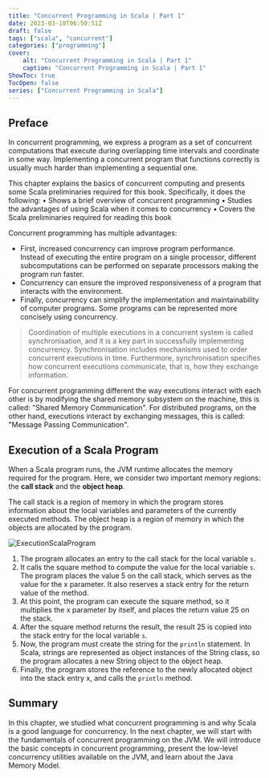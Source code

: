 ```yaml
---
title: "Concurrent Programming in Scala | Part 1"
date: 2023-03-10T06:50:51Z
draft: false
tags: ["scala", "concurrent"]
categories: ["programming"]
cover:
    alt: "Concurrent Programming in Scala | Part 1"
    caption: "Concurrent Programming in Scala | Part 1"
ShowToc: true
TocOpen: false
series: ["Concurrent Programming in Scala"]
---
```


## Preface

In concurrent programming, we express a program as a set of concurrent computations that execute during overlapping time intervals and coordinate in some way. Implementing a concurrent program that functions correctly is usually much harder than implementing a sequential one.

This chapter explains the basics of concurrent computing and presents some Scala preliminaries required for this book. Specifically, it does the following:
• Shows a brief overview of concurrent programming
• Studies the advantages of using Scala when it comes to concurrency
• Covers the Scala preliminaries required for reading this book

Concurrent programming has multiple advantages:

- First, increased concurrency can improve program performance. Instead of executing the entire program on a single processor, different subcomputations can be performed on separate processors making the program run faster.
- Concurrency can ensure the improved responsiveness of a program that interacts with the environment.
- Finally, concurrency can simplify the implementation and maintainability of computer programs. Some programs can be represented more concisely using concurrency.

> Coordination of multiple executions in a concurrent system is called synchronisation, and it is a key part in successfully implementing concurrency. Synchronisation includes mechanisms used to order concurrent executions in time. Furthermore, synchronisation specifies how concurrent executions communicate, that is, how they exchange information.

For concurrent programming different the way executions interact with each other is by modifying the shared memory subsystem on the machine, this is called: "Shared Memory Communication". For distributed programs, on the other hand, executions interact by exchanging messages, this is called: "Message Passing Communication".

## Execution of a Scala Program

When a Scala program runs, the JVM runtime allocates the memory required for the program. Here, we consider two important memory regions: the **call stack** and the **object heap**.

The call stack is a region of memory in which the program stores information about the local variables and parameters of the currently executed methods. The object heap is a region of memory in which the objects are allocated by the program.

![ExecutionScalaProgram](/images/ExecutionScalaProgram.png)

1. The program allocates an entry to the call stack for the local variable `s`.
2. It calls the square method to compute the value for the local variable `s`. The program places the value 5 on the call stack, which serves as the value for the x parameter. It also reserves a stack entry for the return value of the method.
3. At this point, the program can execute the square method, so it multiplies the x parameter by itself, and places the return value 25 on the stack.
4. After the square method returns the result, the result 25 is copied into the stack entry for the local variable `s`.
5. Now, the program must create the string for the `println` statement. In Scala, strings are represented as object instances of the String class, so the program allocates a new String object to the object heap.
6. Finally, the program stores the reference to the newly allocated object into the stack entry x, and calls the `println` method.

## Summary

In this chapter, we studied what concurrent programming is and why Scala is a good language for concurrency. In the next chapter, we will start with the fundamentals of concurrent programming on the JVM. We will introduce the basic concepts in concurrent programming, present the low-level concurrency utilities available on the JVM, and learn about
the Java Memory Model.
